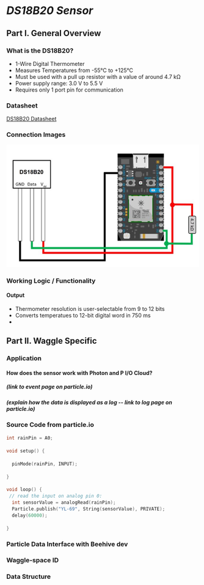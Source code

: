 # *DS18B20 Sensor*
## Part I. General Overview
### What is the DS18B20?

  * 1-Wire Digital Thermometer
  * Measures Temperatures from -55°C to +125°C
  * Must be used with a pull up resistor with a value of around 4.7 kΩ
  * Power supply range: 3.0 V to 5.5 V
  * Requires only 1 port pin for communication

### Datasheet
[DS18B20 Datasheet](https://github.com/charihara/Experimental_Sensors/blob/master/Datasheets/DS18B20_Data_Sheet.pdf)

### Connection Images
![image of DS18B20 connection](https://github.com/charihara/Experimental_Sensors/blob/master/Images/DS18B20_Connection.JPG)

### Working Logic / Functionality
#### Output

  * Thermometer resolution is user-selectable from 9 to 12 bits
  * Converts temperatues to 12-bit digital word in 750 ms
  * 

## Part II. Waggle Specific
### Application
#### How does the sensor work with Photon and P I/O Cloud?
##### (link to event page on particle.io)
##### (explain how the data is displayed as a log -- link to log page on particle.io)
### Source Code from particle.io

```C 
int rainPin = A0;

void setup() {
    
  pinMode(rainPin, INPUT);

}

void loop() {
 // read the input on analog pin 0:
  int sensorValue = analogRead(rainPin);
  Particle.publish("YL-69", String(sensorValue), PRIVATE);
  delay(60000);

}
```
   
### Particle Data Interface with Beehive dev
### Waggle-space ID
### Data Structure
